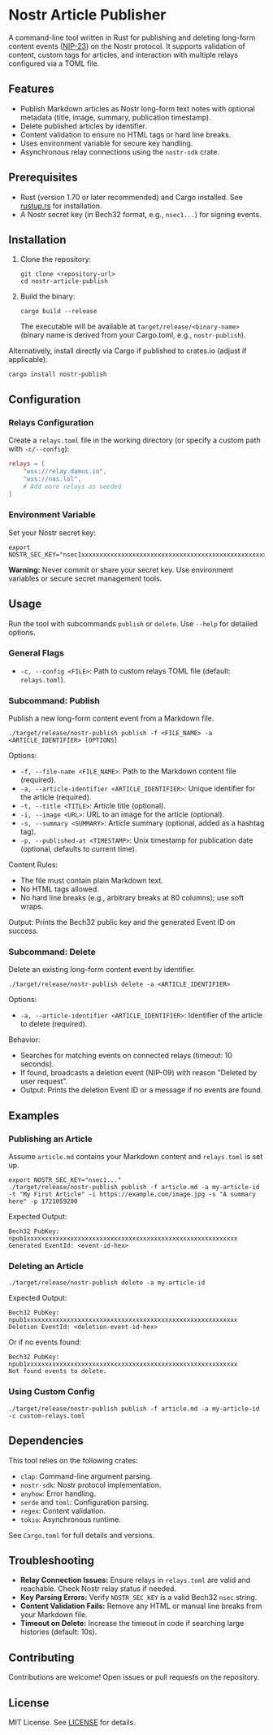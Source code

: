 # Nostr Article Publisher

A command-line tool written in Rust for publishing and deleting long-form content events ([NIP-23](https://github.com/nostr-protocol/nips/blob/master/23.md)) on the Nostr protocol. It supports validation of content, custom tags for articles, and interaction with multiple relays configured via a TOML file.

## Features

- Publish Markdown articles as Nostr long-form text notes with optional metadata (title, image, summary, publication timestamp).
- Delete published articles by identifier.
- Content validation to ensure no HTML tags or hard line breaks.
- Uses environment variable for secure key handling.
- Asynchronous relay connections using the `nostr-sdk` crate.

## Prerequisites

- Rust (version 1.70 or later recommended) and Cargo installed. See [rustup.rs](https://rustup.rs/) for installation.
- A Nostr secret key (in Bech32 format, e.g., `nsec1...`) for signing events.

## Installation

1. Clone the repository:
   ```
   git clone <repository-url>
   cd nostr-article-publish
   ```

2. Build the binary:
   ```
   cargo build --release
   ```
   The executable will be available at `target/release/<binary-name>` (binary name is derived from your Cargo.toml, e.g., `nostr-publish`).

Alternatively, install directly via Cargo if published to crates.io (adjust if applicable):
```
cargo install nostr-publish
```

## Configuration

### Relays Configuration
Create a `relays.toml` file in the working directory (or specify a custom path with `-c/--config`):
```toml
relays = [
    "wss://relay.damus.io",
    "wss://nos.lol",
    # Add more relays as needed
]
```

### Environment Variable
Set your Nostr secret key:
```
export NOSTR_SEC_KEY="nsec1xxxxxxxxxxxxxxxxxxxxxxxxxxxxxxxxxxxxxxxxxxxxxxxxxxxxxxxxxx"
```
**Warning:** Never commit or share your secret key. Use environment variables or secure secret management tools.

## Usage

Run the tool with subcommands `publish` or `delete`. Use `--help` for detailed options.

### General Flags
- `-c, --config <FILE>`: Path to custom relays TOML file (default: `relays.toml`).

### Subcommand: Publish
Publish a new long-form content event from a Markdown file.

```
./target/release/nostr-publish publish -f <FILE_NAME> -a <ARTICLE_IDENTIFIER> [OPTIONS]
```

Options:
- `-f, --file-name <FILE_NAME>`: Path to the Markdown content file (required).
- `-a, --article-identifier <ARTICLE_IDENTIFIER>`: Unique identifier for the article (required).
- `-t, --title <TITLE>`: Article title (optional).
- `-i, --image <URL>`: URL to an image for the article (optional).
- `-s, --summary <SUMMARY>`: Article summary (optional, added as a hashtag tag).
- `-p, --published-at <TIMESTAMP>`: Unix timestamp for publication date (optional, defaults to current time).

Content Rules:
- The file must contain plain Markdown text.
- No HTML tags allowed.
- No hard line breaks (e.g., arbitrary breaks at 80 columns); use soft wraps.

Output: Prints the Bech32 public key and the generated Event ID on success.

### Subcommand: Delete
Delete an existing long-form content event by identifier.

```
./target/release/nostr-publish delete -a <ARTICLE_IDENTIFIER>
```

Options:
- `-a, --article-identifier <ARTICLE_IDENTIFIER>`: Identifier of the article to delete (required).

Behavior:
- Searches for matching events on connected relays (timeout: 10 seconds).
- If found, broadcasts a deletion event (NIP-09) with reason "Deleted by user request".
- Output: Prints the deletion Event ID or a message if no events are found.

## Examples

### Publishing an Article
Assume `article.md` contains your Markdown content and `relays.toml` is set up.

```
export NOSTR_SEC_KEY="nsec1..."
./target/release/nostr-publish publish -f article.md -a my-article-id -t "My First Article" -i https://example.com/image.jpg -s "A summary here" -p 1721059200
```

Expected Output:
```
Bech32 PubKey: npub1xxxxxxxxxxxxxxxxxxxxxxxxxxxxxxxxxxxxxxxxxxxxxxxxxxxxxxxxxx
Generated EventId: <event-id-hex>
```

### Deleting an Article
```
./target/release/nostr-publish delete -a my-article-id
```

Expected Output:
```
Bech32 PubKey: npub1xxxxxxxxxxxxxxxxxxxxxxxxxxxxxxxxxxxxxxxxxxxxxxxxxxxxxxxxxx
Deletion EventId: <deletion-event-id-hex>
```

Or if no events found:
```
Bech32 PubKey: npub1xxxxxxxxxxxxxxxxxxxxxxxxxxxxxxxxxxxxxxxxxxxxxxxxxxxxxxxxxx
Not found events to delete.
```

### Using Custom Config
```
./target/release/nostr-publish publish -f article.md -a my-article-id -c custom-relays.toml
```

## Dependencies

This tool relies on the following crates:
- `clap`: Command-line argument parsing.
- `nostr-sdk`: Nostr protocol implementation.
- `anyhow`: Error handling.
- `serde` and `toml`: Configuration parsing.
- `regex`: Content validation.
- `tokio`: Asynchronous runtime.

See `Cargo.toml` for full details and versions.

## Troubleshooting

- **Relay Connection Issues:** Ensure relays in `relays.toml` are valid and reachable. Check Nostr relay status if needed.
- **Key Parsing Errors:** Verify `NOSTR_SEC_KEY` is a valid Bech32 `nsec` string.
- **Content Validation Fails:** Remove any HTML or manual line breaks from your Markdown file.
- **Timeout on Delete:** Increase the timeout in code if searching large histories (default: 10s).

## Contributing

Contributions are welcome! Open issues or pull requests on the repository.

## License

MIT License. See [LICENSE](LICENSE) for details.